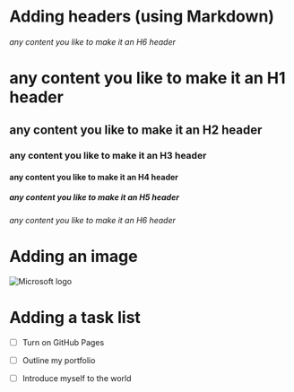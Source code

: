 # Adding headers (using Markdown)

###### any content you like to make it an H6 header


# any content you like to make it an H1 header
## any content you like to make it an H2 header
### any content you like to make it an H3 header
#### any content you like to make it an H4 header
##### any content you like to make it an H5 header
###### any content you like to make it an H6 header

# Adding an image
![Microsoft logo](https://img-prod-cms-rt-microsoft-com.akamaized.net/cms/api/am/imageFileData/RWCZER)

# Adding a task list

- [ ] Turn on GitHub Pages
- [ ] Outline my portfolio
- [ ] Introduce myself to the world

